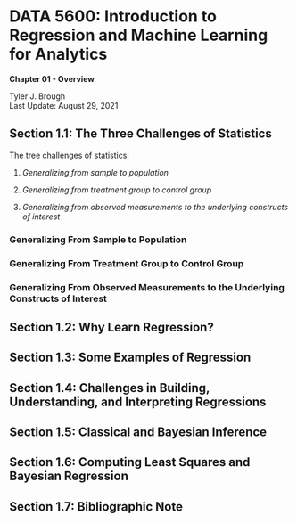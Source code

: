 <!--

---
jupyter:
  jupytext:
    formats: ipynb,md
    hide_notebook_metadata: true
    text_representation:
      extension: .md
      format_name: markdown
      format_version: '1.3'
      jupytext_version: 1.11.4
  kernelspec:
    display_name: Python 3
    language: python
    name: python3
---

-->

<!-- #region slideshow={"slide_type": "slide"} -->
# DATA 5600: Introduction to Regression and Machine Learning for Analytics <br>

__Chapter 01 - Overview__ <br>

Tyler J. Brough <br>
Last Update: August 29, 2021 <br>

<!-- #endregion -->


<!-- #region slideshow={"slide_type": "slide"} tags=[] -->
## Section 1.1: The Three Challenges of Statistics
<!-- #endregion -->


<!-- #region slideshow={"slide_type": "subslide"} -->
The tree challenges of statistics: 

1. _Generalizing from sample to population_

2. _Generalizing from treatment group to control group_

3. _Generalizing from observed measurements to the underlying constructs of interest_
<!-- #endregion -->


<!-- #region slideshow={'slide_type": "subslide"} -->
### Generalizing From Sample to Population

<!-- #endregion -->


<!-- #region slideshow={'slide_type": "subslide"} -->
### Generalizing From Treatment Group to Control Group 

<!-- #endregion -->


<!-- #region slideshow={'slide_type": "subslide"} -->
### Generalizing From Observed Measurements to the Underlying Constructs of Interest 

<!-- #endregion -->


<!--- #region slideshow={'slide_type": "slide"} -->
## Section 1.2: Why Learn Regression?

<!-- #endregion -->



<!--- #region slideshow={'slide_type": "slide"} -->
## Section 1.3: Some Examples of Regression

<!-- #endregion -->


<!--- #region slideshow={'slide_type": "slide"} -->
## Section 1.4: Challenges in Building, Understanding, and Interpreting Regressions

<!-- #endregion -->


<!--- #region slideshow={'slide_type": "slide"} -->
## Section 1.5: Classical and Bayesian Inference

<!-- #endregion -->


<!--- #region slideshow={'slide_type": "slide"} -->
## Section 1.6: Computing Least Squares and Bayesian Regression

<!-- #endregion -->


<!--- #region slideshow={'slide_type": "slide"} -->
## Section 1.7: Bibliographic Note
<!-- #endregion -->



<!--- #region slideshow={'slide_type": "slide"} -->

<!-- #endregion -->
